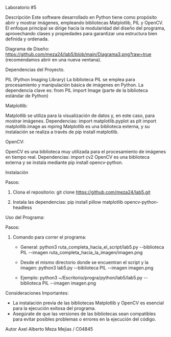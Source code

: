 Laboratorio #5

Descripción
Este software desarrollado en Python tiene como propósito abrir y mostrar imágenes, empleando bibliotecas Matplotlib, PIL y OpenCV. El enfoque principal se dirige hacia la modularidad del diseño del programa, aprovechando clases y propiedades para garantizar una estructura bien definida y ordenada.

Diagrama de Diseño:
https://github.com/meza24/lab5/blob/main/Diagrama3.png?raw=true (recomendamos abrir en una nueva ventana).

Dependencias del Proyecto.

PIL (Python Imaging Library)
La biblioteca PIL se emplea para procesamiento y manipulación básica de imágenes en Python. La dependencia clave es:
from PIL import Image (parte de la biblioteca estándar de Python)

Matplotlib:

Matplotlib se utiliza para la visualización de datos y, en este caso, para mostrar imágenes.
Dependencias:
import matplotlib.pyplot as plt
import matplotlib.image as mpimg
Matplotlib es una biblioteca externa, y su instalación se realiza a través de pip install matplotlib.

OpenCV:

OpenCV es una biblioteca muy utilizada para el procesamiento de imágenes en tiempo real.
Dependencias:
import cv2
OpenCV es una biblioteca externa y se instala mediante pip install opencv-python.


Instalación

Pasos:
1. Clona el repositorio:
    git clone https://github.com/meza24/lab5.git

2. Instala las dependencias:
    pip install pillow matplotlib opencv-python-headless

Uso del Programa:

Pasos:
1. Comando para correr el programa:

   - General:
    python3 ruta_completa_hacia_el_script/lab5.py --biblioteca PIL --imagen ruta_completa_hacia_la_imagen/imagen.png

   - Desde el mismo directorio donde se encuentran el script y la imagen:
    python3 lab5.py --biblioteca PIL --imagen imagen.png

   - Ejemplo:
    python3 ~/Escritorio/progra/python/lab5/lab5.py --biblioteca PIL --imagen imagen.png

Consideraciones Importantes:
- La instalación previa de las bibliotecas Matplotlib y OpenCV es esencial para la ejecución exitosa del programa.
- Asegúrate de que las versiones de las bibliotecas sean compatibles para evitar posibles problemas o errores en la ejecución del código.

Autor
Axel Alberto Meza Mejias / C04845
